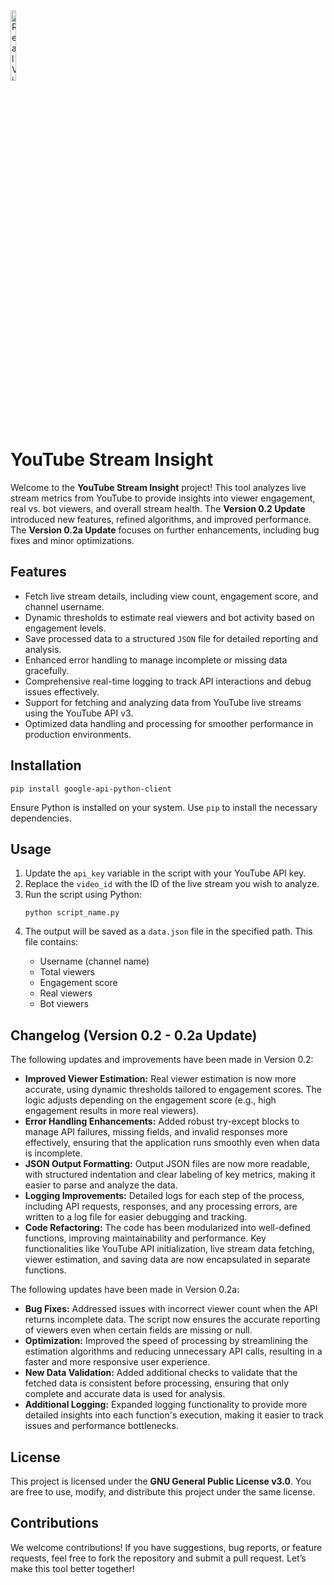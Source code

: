 <!DOCTYPE html>
<html lang="en">
<head>
    <meta charset="UTF-8">
    <meta name="viewport" content="width=device-width, initial-scale=1.0">

</head>
<body>
    <img src="https://github.com/user-attachments/assets/99f3051c-76e7-48d5-b921-6a3846358ece" alt="RealView Audit Tool Overview" style="width:17%;max-width:50px;">
    <h1>YouTube Stream Insight</h1>
    <p>Welcome to the <strong>YouTube Stream Insight</strong> project! This tool analyzes live stream metrics from YouTube to provide insights into viewer engagement, real vs. bot viewers, and overall stream health. The <strong>Version 0.2 Update</strong> introduced new features, refined algorithms, and improved performance. The <strong>Version 0.2a Update</strong> focuses on further enhancements, including bug fixes and minor optimizations.</p>
    <h2>Features</h2>
    <ul>
        <li>Fetch live stream details, including view count, engagement score, and channel username.</li>
        <li>Dynamic thresholds to estimate real viewers and bot activity based on engagement levels.</li>
        <li>Save processed data to a structured <code>JSON</code> file for detailed reporting and analysis.</li>
        <li>Enhanced error handling to manage incomplete or missing data gracefully.</li>
        <li>Comprehensive real-time logging to track API interactions and debug issues effectively.</li>
        <li>Support for fetching and analyzing data from YouTube live streams using the YouTube API v3.</li>
        <li>Optimized data handling and processing for smoother performance in production environments.</li>
    </ul>
    <h2>Installation</h2>
    <pre><code>pip install google-api-python-client</code></pre>
    <p>Ensure Python is installed on your system. Use <code>pip</code> to install the necessary dependencies.</p>
    <h2>Usage</h2>
    <ol>
        <li>Update the <code>api_key</code> variable in the script with your YouTube API key.</li>
        <li>Replace the <code>video_id</code> with the ID of the live stream you wish to analyze.</li>
        <li>Run the script using Python:</li>
        <pre><code>python script_name.py</code></pre>
        <li>The output will be saved as a <code>data.json</code> file in the specified path. This file contains:</li>
        <ul>
            <li>Username (channel name)</li>
            <li>Total viewers</li>
            <li>Engagement score</li>
            <li>Real viewers</li>
            <li>Bot viewers</li>
        </ul>
    </ol>
    <h2>Changelog (Version 0.2 - 0.2a Update)</h2>
    <p>The following updates and improvements have been made in Version 0.2:</p>
    <ul>
        <li><strong>Improved Viewer Estimation:</strong> Real viewer estimation is now more accurate, using dynamic thresholds tailored to engagement scores. The logic adjusts depending on the engagement score (e.g., high engagement results in more real viewers).</li>
        <li><strong>Error Handling Enhancements:</strong> Added robust try-except blocks to manage API failures, missing fields, and invalid responses more effectively, ensuring that the application runs smoothly even when data is incomplete.</li>
        <li><strong>JSON Output Formatting:</strong> Output JSON files are now more readable, with structured indentation and clear labeling of key metrics, making it easier to parse and analyze the data.</li>
        <li><strong>Logging Improvements:</strong> Detailed logs for each step of the process, including API requests, responses, and any processing errors, are written to a log file for easier debugging and tracking.</li>
        <li><strong>Code Refactoring:</strong> The code has been modularized into well-defined functions, improving maintainability and performance. Key functionalities like YouTube API initialization, live stream data fetching, viewer estimation, and saving data are now encapsulated in separate functions.</li>
    </ul>
    <p>The following updates have been made in Version 0.2a:</p>
    <ul>
        <li><strong>Bug Fixes:</strong> Addressed issues with incorrect viewer count when the API returns incomplete data. The script now ensures the accurate reporting of viewers even when certain fields are missing or null.</li>
        <li><strong>Optimization:</strong> Improved the speed of processing by streamlining the estimation algorithms and reducing unnecessary API calls, resulting in a faster and more responsive user experience.</li>
        <li><strong>New Data Validation:</strong> Added additional checks to validate that the fetched data is consistent before processing, ensuring that only complete and accurate data is used for analysis.</li>
        <li><strong>Additional Logging:</strong> Expanded logging functionality to provide more detailed insights into each function's execution, making it easier to track issues and performance bottlenecks.</li>
    </ul>
    <h2>License</h2>
    <p>This project is licensed under the <strong>GNU General Public License v3.0</strong>. You are free to use, modify, and distribute this project under the same license.</p>
    <h2>Contributions</h2>
    <p>We welcome contributions! If you have suggestions, bug reports, or feature requests, feel free to fork the repository and submit a pull request. Let’s make this tool better together!</p>
</body>
</html>

